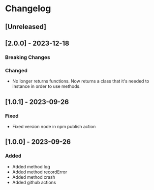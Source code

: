 # Changelog

## [Unreleased]

## [2.0.0] - 2023-12-18

### Breaking Changes

### Changed

- No longer returns functions. Now returns a class that it's needed to instance in order to use methods.

## [1.0.1] - 2023-09-26

### Fixed

- Fixed version node in npm publish action

## [1.0.0] - 2023-09-26

### Added

- Added method log
- Added method recordError
- Added method crash
- Added github actions
